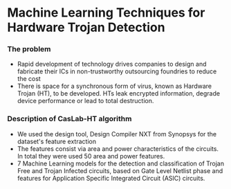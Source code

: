 # Machine Learning Techniques for Hardware Trojan Detection 

### The problem

- Rapid development of technology drives companies to design and fabricate their ICs in non-trustworthy outsourcing foundries to reduce the cost
- There is space for a synchronous form of virus, known as Hardware Trojan (HT), to be developed. HTs leak encrypted information, degrade device performance or lead to total destruction.

### Description of CasLab-HT algorithm

- We used the design tool, Design Compiler NXT from Synopsys for the dataset's feature extraction
- The features consist via area and power characteristics of the circuits. In total they were used 50 area and power features.
- 7 Machine Learning models for the detection and classification of Trojan Free and Trojan Infected circuits, based on Gate Level Netlist phase and features for Application Specific Integrated Circuit (ASIC) circuits.

